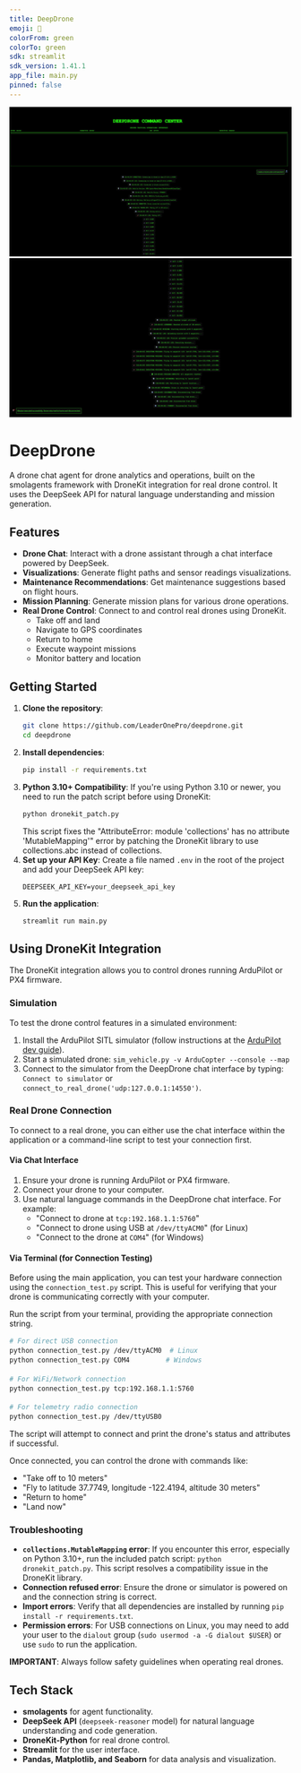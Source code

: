 ```yaml
---
title: DeepDrone
emoji: 🚁
colorFrom: green
colorTo: green
sdk: streamlit
sdk_version: 1.41.1
app_file: main.py
pinned: false
---
```


<div align="center">
  <img src="media/att.1mxvX7ixOaRuDewek4Lq6JseIxapLkfUqn9ZLDUTCWk.png" alt="DeepDrone Interface" width="600"/>
  <img src="media/att.pVXoULsfT5UF13gBL3MU8gcmuYMqnwBcizz2dhry8D4.png" alt="DeepDrone Visualization" width="600"/>
</div>

# DeepDrone

A drone chat agent for drone analytics and operations, built on the smolagents framework with DroneKit integration for real drone control. It uses the DeepSeek API for natural language understanding and mission generation.

## Features

- **Drone Chat**: Interact with a drone assistant through a chat interface powered by DeepSeek.
- **Visualizations**: Generate flight paths and sensor readings visualizations.
- **Maintenance Recommendations**: Get maintenance suggestions based on flight hours.
- **Mission Planning**: Generate mission plans for various drone operations.
- **Real Drone Control**: Connect to and control real drones using DroneKit.
  - Take off and land
  - Navigate to GPS coordinates
  - Return to home
  - Execute waypoint missions
  - Monitor battery and location

## Getting Started

1.  **Clone the repository**:
    ```bash
    git clone https://github.com/LeaderOnePro/deepdrone.git
    cd deepdrone
    ```
2.  **Install dependencies**:
    ```bash
    pip install -r requirements.txt
    ```
3.  **Python 3.10+ Compatibility**:
    If you're using Python 3.10 or newer, you need to run the patch script before using DroneKit:
    ```bash
    python dronekit_patch.py
    ```
    This script fixes the "AttributeError: module 'collections' has no attribute 'MutableMapping'" error by patching the DroneKit library to use collections.abc instead of collections.
4.  **Set up your API Key**:
    Create a file named `.env` in the root of the project and add your DeepSeek API key:
    ```
    DEEPSEEK_API_KEY=your_deepseek_api_key
    ```
5.  **Run the application**:
    ```bash
    streamlit run main.py
    ```

## Using DroneKit Integration

The DroneKit integration allows you to control drones running ArduPilot or PX4 firmware.

### Simulation

To test the drone control features in a simulated environment:

1.  Install the ArduPilot SITL simulator (follow instructions at the [ArduPilot dev guide](https://ardupilot.org/dev/docs/setting-up-sitl-on-linux.html)).
2.  Start a simulated drone: `sim_vehicle.py -v ArduCopter --console --map`
3.  Connect to the simulator from the DeepDrone chat interface by typing: `Connect to simulator` or `connect_to_real_drone('udp:127.0.0.1:14550')`.

### Real Drone Connection

To connect to a real drone, you can either use the chat interface within the application or a command-line script to test your connection first.

#### Via Chat Interface

1.  Ensure your drone is running ArduPilot or PX4 firmware.
2.  Connect your drone to your computer.
3.  Use natural language commands in the DeepDrone chat interface. For example:
    - "Connect to drone at `tcp:192.168.1.1:5760`"
    - "Connect to drone using USB at `/dev/ttyACM0`" (for Linux)
    - "Connect to the drone at `COM4`" (for Windows)

#### Via Terminal (for Connection Testing)

Before using the main application, you can test your hardware connection using the `connection_test.py` script. This is useful for verifying that your drone is communicating correctly with your computer.

Run the script from your terminal, providing the appropriate connection string.

```bash
# For direct USB connection
python connection_test.py /dev/ttyACM0  # Linux
python connection_test.py COM4         # Windows

# For WiFi/Network connection
python connection_test.py tcp:192.168.1.1:5760

# For telemetry radio connection
python connection_test.py /dev/ttyUSB0
```

The script will attempt to connect and print the drone's status and attributes if successful.

Once connected, you can control the drone with commands like:
- "Take off to 10 meters"
- "Fly to latitude 37.7749, longitude -122.4194, altitude 30 meters"
- "Return to home"
- "Land now"

### Troubleshooting

-   **`collections.MutableMapping` error**: If you encounter this error, especially on Python 3.10+, run the included patch script: `python dronekit_patch.py`. This script resolves a compatibility issue in the DroneKit library.
-   **Connection refused error**: Ensure the drone or simulator is powered on and the connection string is correct.
-   **Import errors**: Verify that all dependencies are installed by running `pip install -r requirements.txt`.
-   **Permission errors**: For USB connections on Linux, you may need to add your user to the `dialout` group (`sudo usermod -a -G dialout $USER`) or use `sudo` to run the application.

**IMPORTANT**: Always follow safety guidelines when operating real drones.

## Tech Stack

-   **smolagents** for agent functionality.
-   **DeepSeek API** (`deepseek-reasoner` model) for natural language understanding and code generation.
-   **DroneKit-Python** for real drone control.
-   **Streamlit** for the user interface.
-   **Pandas, Matplotlib, and Seaborn** for data analysis and visualization.
